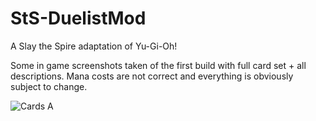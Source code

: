 # StS-DuelistMod
A Slay the Spire adaptation of Yu-Gi-Oh!

Some in game screenshots taken of the first build with full card set + all descriptions. Mana costs are not correct and everything is obviously subject to change.

![Cards A](https://imgur.com/0XNNvMR)
